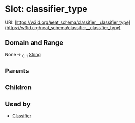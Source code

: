 
# Slot: classifier_type




URI: [https://w3id.org/neat_schema/classifier__classifier_type](https://w3id.org/neat_schema/classifier__classifier_type)


## Domain and Range

None &#8594;  <sub>0..1</sub> [String](types/String.md)

## Parents


## Children


## Used by

 * [Classifier](Classifier.md)
